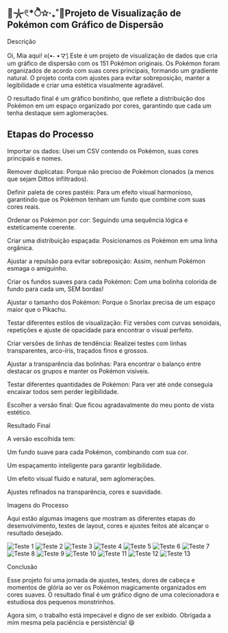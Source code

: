 ## 🫧𓇼𓏲*ੈ✩‧₊˚🎐Projeto de Visualização de Pokémon com Gráfico de Dispersão

Descrição

Oi, Mia aqui! ฅ(•˕ •マ⟆ Este é um projeto de visualização de dados que cria um gráfico de dispersão com os 151 Pokémon originais. Os Pokémon foram organizados de acordo com suas cores principais, formando um gradiente natural. O projeto conta com ajustes para evitar sobreposição, manter a legibilidade e criar uma estética visualmente agradável.

O resultado final é um gráfico bonitinho, que reflete a distribuição dos Pokémon em um espaço organizado por cores, garantindo que cada um tenha destaque sem aglomerações.

## Etapas do Processo

Importar os dados: Usei um CSV contendo os Pokémon, suas cores principais e nomes.

Remover duplicatas: Porque não preciso de Pokémon clonados (a menos que sejam Dittos infiltrados).

Definir paleta de cores pastéis: Para um efeito visual harmonioso, garantindo que os Pokémon tenham um fundo que combine com suas cores reais.

Ordenar os Pokémon por cor: Seguindo uma sequência lógica e esteticamente coerente.

Criar uma distribuição espaçada: Posicionamos os Pokémon em uma linha orgânica.

Ajustar a repulsão para evitar sobreposição: Assim, nenhum Pokémon esmaga o amiguinho.

Criar os fundos suaves para cada Pokémon: Com uma bolinha colorida de fundo para cada um, SEM bordas!

Ajustar o tamanho dos Pokémon: Porque o Snorlax precisa de um espaço maior que o Pikachu.

Testar diferentes estilos de visualização: Fiz versões com curvas senoidais, repetições e ajuste de opacidade para encontrar o visual perfeito.

Criar versões de linhas de tendência: Realizei testes com linhas transparentes, arco-íris, traçados finos e grossos.

Ajustar a transparência das bolinhas: Para encontrar o balanço entre destacar os grupos e manter os Pokémon visíveis.

Testar diferentes quantidades de Pokémon: Para ver até onde conseguia encaixar todos sem perder legibilidade.

Escolher a versão final: Que ficou agradavalmente do meu ponto de vista estético.

Resultado Final

A versão escolhida tem:

Um fundo suave para cada Pokémon, combinando com sua cor.

Um espaçamento inteligente para garantir legibilidade.

Um efeito visual fluido e natural, sem aglomerações.

Ajustes refinados na transparência, cores e suavidade.

Imagens do Processo

Aqui estão algumas imagens que mostram as diferentes etapas do desenvolvimento, testes de layout, cores e ajustes feitos até alcançar o resultado desejado.

![Teste 1](./imagens/1.png)
![Teste 2](./imagens/2.png)
![Teste 3](./imagens/3.png)
![Teste 4](./imagens/4.png)
![Teste 5](./imagens/5.png)
![Teste 6](./imagens/6.png)
![Teste 7](./imagens/7.png)
![Teste 8](./imagens/8.png)
![Teste 9](./imagens/9.png)
![Teste 10](./imagens/10.png)
![Teste 11](./imagens/11.png)
![Teste 12](./imagens/12.png)
![Teste 13](./imagens/13.png)

Conclusão

Esse projeto foi uma jornada de ajustes, testes, dores de cabeça e momentos de glória ao ver os Pokémon magicamente organizados em cores suaves. O resultado final é um gráfico digno de uma colecionadora e estudiosa dos pequenos monstrinhos.

Agora sim, o trabalho está impecável e digno de ser exibido. Obrigada a mim mesma pela paciência e persistência! 😆
